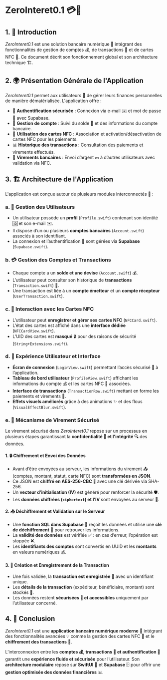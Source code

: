 # ZeroInteret0.1 💳📱

## 1. 🚀 Introduction
*ZeroInteret0.1* est une solution bancaire numérique 🏦 intégrant des fonctionnalités de gestion de comptes 💰, de transactions 🔄 et de cartes NFC 📡. Ce document décrit son fonctionnement global et son architecture technique 🏗️.

## 2. 🌍 Présentation Générale de l'Application

*ZeroInteret0.1* permet aux utilisateurs 👥 de gérer leurs finances personnelles de manière dématérialisée. L'application offre :

- 🔐 **Authentification sécurisée** : Connexion via e-mail ✉️ et mot de passe 🔑 avec Supabase.
- 🏦 **Gestion de compte** : Suivi du solde 💸 et des informations du compte bancaire.
- 📡 **Utilisation des cartes NFC** : Association et activation/désactivation de cartes NFC pour les paiements.
- 📊 **Historique des transactions** : Consultation des paiements et virements effectués.
- 💸 **Virements bancaires** : Envoi d’argent 💶 à d’autres utilisateurs avec validation via NFC.

## 3. 🏗️ Architecture de l'Application
L'application est conçue autour de plusieurs modules interconnectés 🔄 :

### a. 👥 Gestion des Utilisateurs
- Un utilisateur possède un **profil** (`Profile.swift`) contenant son identité 🆔 et son e-mail ✉️.
- Il dispose d’un ou plusieurs **comptes bancaires** (`Account.swift`) associés à son identifiant.
- La connexion et l’authentification 🔑 sont gérées via **Supabase** (`Supabase.swift`).

### b. 💳 Gestion des Comptes et Transactions
- Chaque compte a un **solde et une devise** (`Account.swift`) 💰.
- L’utilisateur peut consulter son historique de **transactions** (`Transaction.swift`) 📜.
- Une transaction est liée à un **compte émetteur** et un **compte récepteur** (`UserTransaction.swift`).

### c. 📡 Interaction avec les Cartes NFC
- L’utilisateur peut **enregistrer et gérer ses cartes NFC** (`NFCCard.swift`).
- L’état des cartes est affiché dans une **interface dédiée** (`NFCCardView.swift`).
- L’UID des cartes est **masqué** 🔒 pour des raisons de sécurité (`String+Extensions.swift`).

### d. 🎨 Expérience Utilisateur et Interface
- **Écran de connexion** (`LoginView.swift`) permettant l’accès sécurisé 🔑 à l’application.
- **Tableau de bord utilisateur** (`ProfileView.swift`) affichant les informations du compte 💰 et les cartes NFC 📡 associées.
- **Interface de transactions** (`TransactionRow.swift`) mettant en forme les paiements et virements 🔄.
- **Effets visuels améliorés** grâce à des animations ✨ et des flous (`VisualEffectBlur.swift`).

### e. 🔐 Mécanisme de Virement Sécurisé
Le virement sécurisé dans *ZeroInteret0.1* repose sur un processus en plusieurs étapes garantissant la **confidentialité 🔏 et l'intégrité 🔍** des données.

#### 1. 🔒 Chiffrement et Envoi des Données
- Avant d’être envoyées au serveur, les informations du virement 📤 (comptes, montant, statut, carte NFC) sont **transformées en JSON**.
- Ce JSON est **chiffré en AES-256-CBC 🔑** avec une clé dérivée via SHA-256.
- Un **vecteur d’initialisation (IV)** est généré pour renforcer la sécurité 🛡️.
- Les **données chiffrées (`ciphertext`) et l’IV** sont envoyées au serveur 🔄.

#### 2. 📥 Déchiffrement et Validation sur le Serveur
- Une **fonction SQL dans Supabase** 🔄 reçoit les données et utilise une **clé de déchiffrement** 🔑 pour retrouver les informations.
- La **validité des données** est vérifiée ✅ : en cas d’erreur, l’opération est stoppée ❌.
- Les **identifiants des comptes** sont convertis en UUID et les **montants** en valeurs numériques 💰.

#### 3. 📌 Création et Enregistrement de la Transaction
- Une fois validée, la **transaction est enregistrée** 🔄 avec un identifiant unique.
- Les **détails de la transaction** (expéditeur, bénéficiaire, montant) sont stockés 💾.
- Les données restent **sécurisées 🔏 et accessibles** uniquement par l’utilisateur concerné.

## 4. 🎯 Conclusion
*ZeroInteret0.1* est une **application bancaire numérique moderne** 🏦 intégrant des fonctionnalités avancées 💡 comme la gestion des cartes NFC 📡 et le **chiffrement des transactions** 🔐. 

L’interconnexion entre les **comptes 💰, transactions 🔄 et authentification 🔑** garantit une **expérience fluide et sécurisée** pour l’utilisateur. Son **architecture modulaire** repose sur **SwiftUI** 📱 et **Supabase** 🗄️ pour offrir une **gestion optimisée des données financières** 📊.

